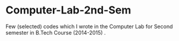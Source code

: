 # Computer-Lab-2nd-Sem
Few (selected) codes which I wrote in the Computer Lab for Second semester in B.Tech Course (2014-2015) .

